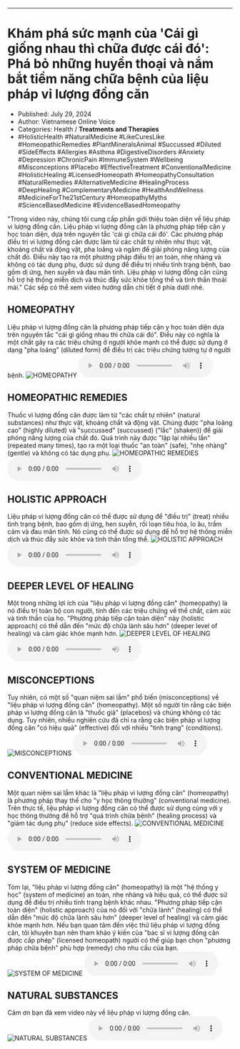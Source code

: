 
---

# Khám phá sức mạnh của 'Cái gì giống nhau thì chữa được cái đó': Phá bỏ những huyền thoại và nắm bắt tiềm năng chữa bệnh của liệu pháp vi lượng đồng căn

- Published: July 29, 2024
- Author: Vietnamese Online Voice
- Categories: Health / **Treatments and Therapies**
- #HolisticHealth #NaturalMedicine #LikeCuresLike #HomeopathicRemedies #PlantMineralsAnimal #Succussed #Diluted #SideEffects #Allergies #Asthma #DigestiveDisorders #Anxiety #Depression #ChronicPain #ImmuneSystem #Wellbeing #Misconceptions #Placebo #EffectiveTreatment #ConventionalMedicine #HolisticHealing #LicensedHomeopath #HomeopathyConsultation #NaturalRemedies #AlternativeMedicine #HealingProcess #DeepHealing #ComplementaryMedicine #HealthAndWellness #MedicineForThe21stCentury #HomeopathyMyths #ScienceBasedMedicine #EvidenceBasedHomeopathy

"Trong video này, chúng tôi cung cấp phần giới thiệu toàn diện về liệu pháp vi lượng đồng căn. Liệu pháp vi lượng đồng căn là phương pháp tiếp cận y học toàn diện, dựa trên nguyên tắc 'cái gì chữa cái đó'. Các phương pháp điều trị vi lượng đồng căn được làm từ các chất tự nhiên như thực vật, khoáng chất và động vật, pha loãng và ngâm để giải phóng năng lượng của chất đó. Điều này tạo ra một phương pháp điều trị an toàn, nhẹ nhàng và không có tác dụng phụ, được sử dụng để điều trị nhiều tình trạng bệnh, bao gồm dị ứng, hen suyễn và đau mãn tính. Liệu pháp vi lượng đồng căn cũng hỗ trợ hệ thống miễn dịch và thúc đẩy sức khỏe tổng thể và tinh thần thoải mái." Các sếp có thể xem video hướng dẫn chi tiết ở phía dưới nhé.


## HOMEOPATHY

Liệu pháp vi lượng đồng căn là phương pháp tiếp cận y học toàn diện dựa trên nguyên tắc "cái gì giống nhau thì chữa cái đó". Điều này có nghĩa là một chất gây ra các triệu chứng ở người khỏe mạnh có thể được sử dụng ở dạng "pha loãng" (diluted form) để điều trị các triệu chứng tương tự ở người bệnh.
![HOMEOPATHY](https://http-archiver-apis-production-80.schnworks.com/storage/images/transitions/2024-07-29/transition--28593603971-Montserrat-Regular-4A148C.jpg)
<audio controls>
    <source src="https://http-archiver-apis-production-80.schnworks.com/storage/storage/audio/file-13904318746.mp3" type="audio/mpeg">
</audio>



## HOMEOPATHIC REMEDIES

Thuốc vi lượng đồng căn được làm từ "các chất tự nhiên" (natural substances) như thực vật, khoáng chất và động vật. Chúng được "pha loãng cao" (highly diluted) và "succussed" (succussed) ("lắc" (shaken)) để giải phóng năng lượng của chất đó. Quá trình này được "lặp lại nhiều lần" (repeated many times), tạo ra một loại thuốc "an toàn" (safe), "nhẹ nhàng" (gentle) và không có tác dụng phụ.
![HOMEOPATHIC REMEDIES](https://http-archiver-apis-production-80.schnworks.com/storage/images/transitions/2024-07-29/transition--16008976558-Montserrat-Thin-4A148C.jpg)
<audio controls>
    <source src="https://http-archiver-apis-production-80.schnworks.com/storage/storage/audio/file-21696284201.mp3" type="audio/mpeg">
</audio>



## HOLISTIC APPROACH

Liệu pháp vi lượng đồng căn có thể được sử dụng để "điều trị" (treat) nhiều tình trạng bệnh, bao gồm dị ứng, hen suyễn, rối loạn tiêu hóa, lo âu, trầm cảm và đau mãn tính. Nó cũng có thể được sử dụng để hỗ trợ hệ thống miễn dịch và thúc đẩy sức khỏe và tinh thần tổng thể.
![HOLISTIC APPROACH](https://http-archiver-apis-production-80.schnworks.com/storage/images/transitions/2024-07-29/transition--34551024413-Montserrat-ExtraBold-7B1FA2.jpg)
<audio controls>
    <source src="https://http-archiver-apis-production-80.schnworks.com/storage/storage/audio/file-31703660287.mp3" type="audio/mpeg">
</audio>



## DEEPER LEVEL OF HEALING

Một trong những lợi ích của "liệu pháp vi lượng đồng căn" (homeopathy) là nó điều trị toàn bộ con người, tính đến các triệu chứng về thể chất, cảm xúc và tinh thần của họ. "Phương pháp tiếp cận toàn diện" này (holistic approach) có thể dẫn đến "mức độ chữa lành sâu hơn" (deeper level of healing) và cảm giác khỏe mạnh hơn.
![DEEPER LEVEL OF HEALING](https://http-archiver-apis-production-80.schnworks.com/storage/images/transitions/2024-07-29/transition--10219482084-Montserrat-ExtraBold-283593.jpg)
<audio controls>
    <source src="https://http-archiver-apis-production-80.schnworks.com/storage/storage/audio/file-6867646838.mp3" type="audio/mpeg">
</audio>



## MISCONCEPTIONS

Tuy nhiên, có một số "quan niệm sai lầm" phổ biến (misconceptions) về "liệu pháp vi lượng đồng căn" (homeopathy). Một số người tin rằng các biện pháp vi lượng đồng căn là "thuốc giả" (placebos) và chúng không có tác dụng. Tuy nhiên, nhiều nghiên cứu đã chỉ ra rằng các biện pháp vi lượng đồng căn "có hiệu quả" (effective) đối với nhiều "tình trạng" (conditions).
![MISCONCEPTIONS](https://http-archiver-apis-production-80.schnworks.com/storage/images/transitions/2024-07-29/transition--30180528554-Montserrat-SemiBold-004895.jpg)
<audio controls>
    <source src="https://http-archiver-apis-production-80.schnworks.com/storage/storage/audio/file-28193319731.mp3" type="audio/mpeg">
</audio>



## CONVENTIONAL MEDICINE

Một quan niệm sai lầm khác là "liệu pháp vi lượng đồng căn" (homeopathy) là phương pháp thay thế cho "y học thông thường" (conventional medicine). Trên thực tế, liệu pháp vi lượng đồng căn có thể được sử dụng cùng với y học thông thường để hỗ trợ "quá trình chữa bệnh" (healing process) và "giảm tác dụng phụ" (reduce side effects).
![CONVENTIONAL MEDICINE](https://http-archiver-apis-production-80.schnworks.com/storage/images/transitions/2024-07-29/transition-10638830715-Montserrat-Thin-4A148C.jpg)
<audio controls>
    <source src="https://http-archiver-apis-production-80.schnworks.com/storage/storage/audio/file-35983607529.mp3" type="audio/mpeg">
</audio>



## SYSTEM OF MEDICINE

Tóm lại, "liệu pháp vi lượng đồng căn" (homeopathy) là một "hệ thống y học" (system of medicine) an toàn, nhẹ nhàng và hiệu quả, có thể được sử dụng để điều trị nhiều tình trạng bệnh khác nhau. "Phương pháp tiếp cận toàn diện" (holistic approach) của nó đối với "chữa lành" (healing) có thể dẫn đến "mức độ chữa lành sâu hơn" (deeper level of healing) và cảm giác khỏe mạnh hơn. Nếu bạn quan tâm đến việc thử liệu pháp vi lượng đồng căn, tôi khuyên bạn nên tham khảo ý kiến ​​của "bác sĩ vi lượng đồng căn được cấp phép" (licensed homeopath) người có thể giúp bạn chọn "phương pháp chữa bệnh" phù hợp (remedy) cho nhu cầu của bạn.
![SYSTEM OF MEDICINE](https://http-archiver-apis-production-80.schnworks.com/storage/images/transitions/2024-07-29/transition--13441290223-Montserrat-ExtraBold-9C27B0.jpg)
<audio controls>
    <source src="https://http-archiver-apis-production-80.schnworks.com/storage/storage/audio/file-30183510131.mp3" type="audio/mpeg">
</audio>



## NATURAL SUBSTANCES

Cảm ơn bạn đã xem video này về liệu pháp vi lượng đồng căn.
![NATURAL SUBSTANCES](https://http-archiver-apis-production-80.schnworks.com/storage/images/transitions/2024-07-29/transition--8763722644-Montserrat-SemiBold-9C27B0.jpg)
<audio controls>
    <source src="https://http-archiver-apis-production-80.schnworks.com/storage/storage/audio/file-9018264965.mp3" type="audio/mpeg">
</audio>

